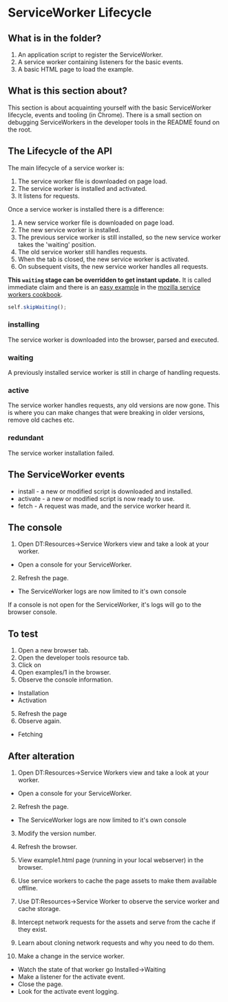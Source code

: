 ServiceWorker Lifecycle
=======================

## What is in the folder?
1. An application script to register the ServiceWorker.
2. A service worker containing listeners for the basic events.
3. A basic HTML page to load the example.

## What is this section about?
This section is about acquainting yourself with the basic ServiceWorker lifecycle, events and
tooling (in Chrome). There is a small section on debugging ServiceWorkers in the developer tools in
the README found on the root.

## The Lifecycle of the API

The main lifecycle of a service worker is:

1. The service worker file is downloaded on page load.
2. The service worker is installed and activated.
3. It listens for requests.

Once a service worker is installed there is a difference:

1. A new service worker file is downloaded on page load.
2. The new service worker is installed.
2. The previous service worker is still installed, so the new service worker takes the 'waiting'
position.
3. The old service worker still handles requests.
4. When the tab is closed, the new service worker is activated.
5. On subsequent visits, the new service worker handles all requests.

**This `waiting` stage can be overridden to get instant update.** It is called immediate claim and
there is an [easy example](https://serviceworke.rs/immediate-claim.html) in the
[mozilla service workers cookbook](https://serviceworke.rs/).

```javascript
self.skipWaiting();
```

### installing
The service worker is downloaded into the browser, parsed and executed.

### waiting
A previously installed service worker is still in charge of handling requests.

### active
The service worker handles requests, any old versions are now gone. This is where you can make
changes that were breaking in older versions, remove old caches etc.

### redundant
The service worker installation failed.

## The ServiceWorker events
* install  - a new or modified script is downloaded and installed.
* activate - a new or modified script is now ready to use.
* fetch    - A request was made, and the service worker heard it.

## The console
1. Open DT:Resources->Service Workers view and take a look at your worker.
 * Open a console for your ServiceWorker.
2. Refresh the page.
 * The ServiceWorker logs are now limited to it's own console

If a console is not open for the ServiceWorker, it's logs will go to the browser console.

## To test
1. Open a new browser tab.
2. Open the developer tools resource tab.
3. Click on
3. Open examples/1 in the browser.
4. Observe the console information.
 * Installation
 * Activation
5. Refresh the page
6. Observe again.
 * Fetching

## After alteration
1. Open DT:Resources->Service Workers view and take a look at your worker.
 * Open a console for your ServiceWorker.
2. Refresh the page.
 * The ServiceWorker logs are now limited to it's own console

3. Modify the version number.
4. Refresh the browser.

1. View example1.html page (running in your local webserver) in the browser.
2. Use service workers to cache the page assets to make them available offline.
3. Use DT:Resources->Service Worker to observe the service worker and cache storage.
4. Intercept network requests for the assets and serve from the cache if they exist.
5. Learn about cloning network requests and why you need to do them.
6. Make a change in the service worker.
 * Watch the state of that worker go Installed->Waiting
 * Make a listener for the activate event.
 * Close the page.
 * Look for the activate event logging.
